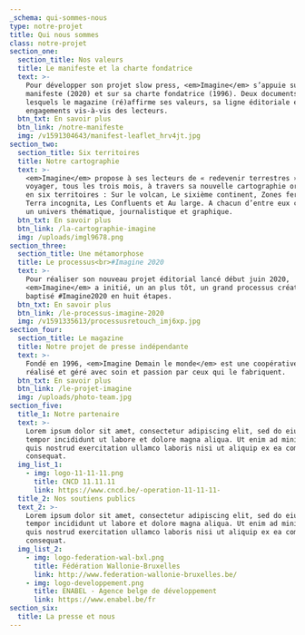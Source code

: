 ```yaml
---
_schema: qui-sommes-nous
type: notre-projet
title: Qui nous sommes
class: notre-projet
section_one:
  section_title: Nos valeurs
  title: Le manifeste et la charte fondatrice
  text: >-
    Pour développer son projet slow press, <em>Imagine</em> s’appuie sur son
    manifeste (2020) et sur sa charte fondatrice (1996). Deux documents dans
    lesquels le magazine (ré)affirme ses valeurs, sa ligne éditoriale et ses
    engagements vis-à-vis des lecteurs.
  btn_txt: En savoir plus
  btn_link: /notre-manifeste
  img: /v1591304643/manifest-leaflet_hrv4jt.jpg
section_two:
  section_title: Six territoires
  title: Notre cartographie
  text: >-
    <em>Imagine</em> propose à ses lecteurs de « redevenir terrestres » et de
    voyager, tous les trois mois, à travers sa nouvelle cartographie organisée
    en six territoires : Sur le volcan, Le sixième continent, Zones fertiles,
    Terra incognita, Les Confluents et Au large. A chacun d’entre eux correspond
    un univers thématique, journalistique et graphique.
  btn_txt: En savoir plus
  btn_link: /la-cartographie-imagine
  img: /uploads/imgl9678.png
section_three:
  section_title: Une métamorphose
  title: Le processus<br>#Imagine 2020
  text: >-
    Pour réaliser son nouveau projet éditorial lancé début juin 2020,
    <em>Imagine</em> a initié, un an plus tôt, un grand processus créatif
    baptisé #Imagine2020 en huit étapes.
  btn_txt: En savoir plus
  btn_link: /le-processus-imagine-2020
  img: /v1591335613/processusretouch_imj6xp.jpg
section_four:
  section_title: Le magazine
  title: Notre projet de presse indépendante
  text: >-
    Fondé en 1996, <em>Imagine Demain le monde</em> est une coopérative de presse et un média alternatif et indépendant. Ce magazine est pensé,
    réalisé et géré avec soin et passion par ceux qui le fabriquent.
  btn_txt: En savoir plus
  btn_link: /le-projet-imagine
  img: /uploads/photo-team.jpg
section_five:
  title_1: Notre partenaire
  text: >-
    Lorem ipsum dolor sit amet, consectetur adipiscing elit, sed do eiusmod
    tempor incididunt ut labore et dolore magna aliqua. Ut enim ad minim veniam,
    quis nostrud exercitation ullamco laboris nisi ut aliquip ex ea commodo
    consequat.
  img_list_1:
    - img: logo-11-11-11.png
      title: CNCD 11.11.11
      link: https://www.cncd.be/-operation-11-11-11-
  title_2: Nos soutiens publics
  text_2: >-
    Lorem ipsum dolor sit amet, consectetur adipiscing elit, sed do eiusmod
    tempor incididunt ut labore et dolore magna aliqua. Ut enim ad minim veniam,
    quis nostrud exercitation ullamco laboris nisi ut aliquip ex ea commodo
    consequat.
  img_list_2:
    - img: logo-federation-wal-bxl.png
      title: Fédération Wallonie-Bruxelles
      link: http://www.federation-wallonie-bruxelles.be/
    - img: logo-developpement.png
      title: ENABEL - Agence belge de développement
      link: https://www.enabel.be/fr
section_six:
  title: La presse et nous
---
```

